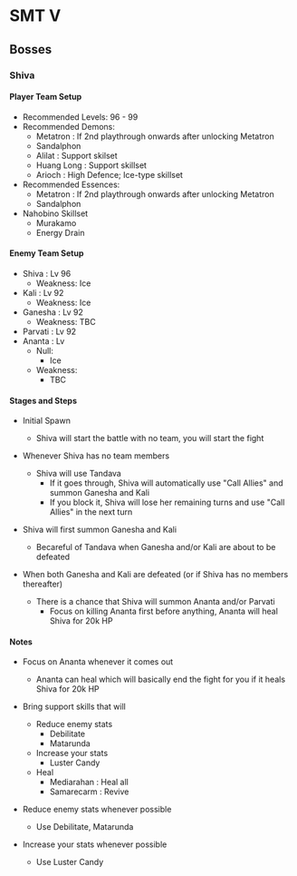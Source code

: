 # SMT V


## Bosses

### Shiva

#### Player Team Setup
- Recommended Levels: 96 - 99
- Recommended Demons:
    + Metatron   : If 2nd playthrough onwards after unlocking Metatron
    + Sandalphon
    + Alilat     : Support skilset
    + Huang Long : Support skillset
    + Arioch     : High Defence; Ice-type skillset
- Recommended Essences:
    + Metatron   : If 2nd playthrough onwards after unlocking Metatron
    + Sandalphon
- Nahobino Skillset
    + Murakamo
    + Energy Drain

#### Enemy Team Setup
- Shiva : Lv 96
    + Weakness: Ice
- Kali : Lv 92
    + Weakness: Ice
- Ganesha : Lv 92
    + Weakness: TBC
- Parvati : Lv 92
- Ananta : Lv
    - Null:
        + Ice
    - Weakness: 
        + TBC

#### Stages and Steps
- Initial Spawn
    + Shiva will start the battle with no team, you will start the fight

- Whenever Shiva has no team members
    - Shiva will use Tandava
        + If it goes through, Shiva will automatically use "Call Allies" and summon Ganesha and Kali
        + If you block it, Shiva will lose her remaining turns and use "Call Allies" in the next turn

- Shiva will first summon Ganesha and Kali
    - Becareful of Tandava when Ganesha and/or Kali are about to be defeated

- When both Ganesha and Kali are defeated (or if Shiva has no members thereafter)
    - There is a chance that Shiva will summon Ananta and/or Parvati
        + Focus on killing Ananta first before anything, Ananta will heal Shiva for 20k HP

#### Notes
- Focus on Ananta whenever it comes out
    + Ananta can heal which will basically end the fight for you if it heals Shiva for 20k HP

- Bring support skills that will
    - Reduce enemy stats
        + Debilitate
        + Matarunda
    - Increase your stats
        + Luster Candy
    - Heal
        + Mediarahan : Heal all
        + Samarecarm : Revive

- Reduce enemy stats whenever possible
    - Use Debilitate, Matarunda

- Increase your stats whenever possible
    - Use Luster Candy


